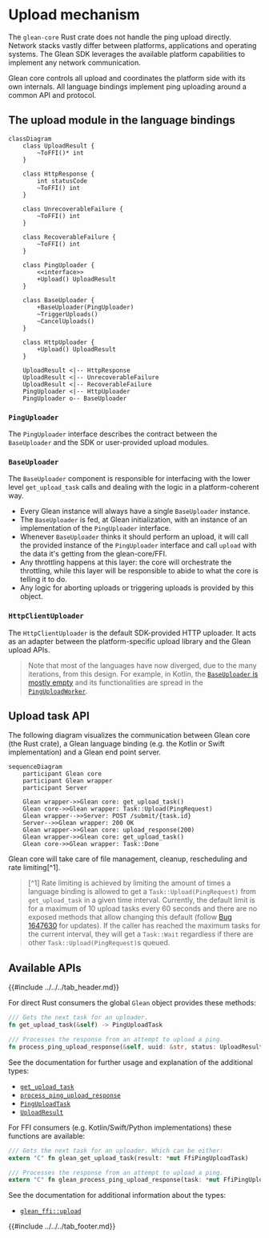 # Upload mechanism

The `glean-core` Rust crate does not handle the ping upload directly.
Network stacks vastly differ between platforms, applications and operating systems.
The Glean SDK leverages the available platform capabilities to implement any network communication.

Glean core controls all upload and coordinates the platform side with its own internals.
All language bindings implement ping uploading around a common API and protocol.

## The upload module in the language bindings

```mermaid
classDiagram
    class UploadResult {
        ~ToFFI()* int
    }

    class HttpResponse {
        int statusCode
        ~ToFFI() int
    }

    class UnrecoverableFailure {
        ~ToFFI() int
    }

    class RecoverableFailure {
        ~ToFFI() int
    }

    class PingUploader {
        <<interface>>
        +Upload() UploadResult
    }

    class BaseUploader {
        +BaseUploader(PingUploader)
        ~TriggerUploads()
        ~CancelUploads()
    }

    class HttpUploader {
        +Upload() UploadResult
    }

    UploadResult <|-- HttpResponse
    UploadResult <|-- UnrecoverableFailure
    UploadResult <|-- RecoverableFailure
    PingUploader <|-- HttpUploader
    PingUploader o-- BaseUploader

```

### `PingUploader`
The `PingUploader` interface describes the contract between the `BaseUploader` and the SDK or user-provided upload modules.

### `BaseUploader`
The `BaseUploader` component is responsible for interfacing with the lower level `get_upload_task` calls and dealing with the logic in a platform-coherent way.

  * Every Glean instance will always have a single `BaseUploader` instance.
  * The `BaseUploader` is fed, at Glean initialization, with an instance of an implementation of the `PingUploader` interface.
  * Whenever `BaseUploader` thinks it should perform an upload, it will call the provided instance of the `PingUploader` interface and call `upload` with the data it's getting from the glean-core/FFI.
  * Any throttling happens at this layer: the core will orchestrate the throttling, while this layer will be responsible to abide to what the core is telling it to do.
  * Any logic for aborting uploads or triggering uploads is provided by this object.

### `HttpClientUploader`
The `HttpClientUploader` is the default SDK-provided HTTP uploader. It acts as an adapter between the platform-specific upload library and the Glean upload APIs.

> Note that most of the languages have now diverged, due to the many iterations, from this design. For example, in Kotlin, the [`BaseUploader` is mostly empty](https://searchfox.org/glean/source/glean-core/android/src/main/java/mozilla/telemetry/glean/net/BaseUploader.kt) and its functionalities are spread in the [`PingUploadWorker`](https://searchfox.org/glean/source/glean-core/android/src/main/java/mozilla/telemetry/glean/scheduler/PingUploadWorker.kt).

## Upload task API

The following diagram visualizes the communication between Glean core (the Rust crate),
a Glean language binding (e.g. the Kotlin or Swift implementation) and a Glean end point server.

```mermaid
sequenceDiagram
    participant Glean core
    participant Glean wrapper
    participant Server

    Glean wrapper->>Glean core: get_upload_task()
    Glean core->>Glean wrapper: Task::Upload(PingRequest)
    Glean wrapper-->>Server: POST /submit/{task.id}
    Server-->>Glean wrapper: 200 OK
    Glean wrapper->>Glean core: upload_response(200)
    Glean wrapper->>Glean core: get_upload_task()
    Glean core->>Glean wrapper: Task::Done
```

Glean core will take care of file management, cleanup, rescheduling and rate limiting[^1].

> [^1] Rate limiting is achieved by limiting the amount of times a language binding is allowed to get a `Task::Upload(PingRequest)` from `get_upload_task` in a given time interval. Currently, the default limit is for a maximum of 10 upload tasks every 60 seconds and there are no exposed methods that allow changing this default (follow [Bug 1647630](https://bugzilla.mozilla.org/show_bug.cgi?id=1647630) for updates). If the caller has reached the maximum tasks for the current interval, they will get a `Task::Wait` regardless if there are other `Task::Upload(PingRequest)`s queued.

## Available APIs

{{#include ../../../tab_header.md}}

<div data-lang="Rust" class="tab">

For direct Rust consumers the global `Glean` object provides these methods:

```rust
/// Gets the next task for an uploader.
fn get_upload_task(&self) -> PingUploadTask

/// Processes the response from an attempt to upload a ping.
fn process_ping_upload_response(&self, uuid: &str, status: UploadResult)
```

See the documentation for further usage and explanation of the additional types:

* [`get_upload_task`](../../../../docs/glean_core/struct.Glean.html#method.get_upload_task)
* [`process_ping_upload_response`](../../../../docs/glean_core/struct.Glean.html#method.process_ping_upload_response)
* [`PingUploadTask`](../../../../docs/glean_core/upload/enum.PingUploadTask.html)
* [`UploadResult`](../../../../docs/glean_core/upload/enum.UploadResult.html)

</div>

<div data-lang="FFI" class="tab">

For FFI consumers (e.g. Kotlin/Swift/Python implementations) these functions are available:

```rust
/// Gets the next task for an uploader. Which can be either:
extern "C" fn glean_get_upload_task(result: *mut FfiPingUploadTask)

/// Processes the response from an attempt to upload a ping.
extern "C" fn glean_process_ping_upload_response(task: *mut FfiPingUploadTask, status: u32)
```

See the documentation for additional information about the types:

* [`glean_ffi::upload`](../../../../docs/glean_ffi/upload/index.html)

</div>

{{#include ../../../tab_footer.md}}
